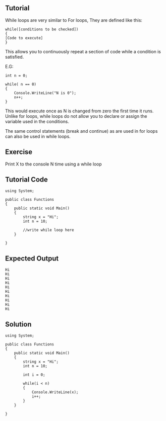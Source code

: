 Tutorial
--------

While loops are very similar to For loops, They are defined like this:

    while([conditions to be checked])
    {
    [Code to execute]
    }

This allows you to continuously repeat a section of code while a condition is satisfied.

E.G:

    int n = 0;

    while( n == 0)
    {
        Console.WriteLine("N is 0");
        n++;
    }

This would execute once as N is changed from zero the first time it runs.
Unlike for loops, while loops do not allow you to declare or assign the variable used in the conditions.

The same control statements (break and continue) as are used in for loops can also be used in while loops.

Exercise
--------

Print X to the console N time using a while loop

Tutorial Code
-------------

    using System;

    public class Functions
    {
        public static void Main()
        {
            string x = "Hi";
            int n = 10;

            //write while loop here
        }

    }


Expected Output
---------------

    Hi
    Hi
    Hi
    Hi
    Hi
    Hi
    Hi
    Hi
    Hi
    Hi

Solution
--------
    using System;
    
    public class Functions
    {
        public static void Main()
        {
            string x = "Hi";
            int n = 10;

            int i = 0;

            while(i < n)
            {
                Console.WriteLine(x);
                i++;
            }
        }

    }
